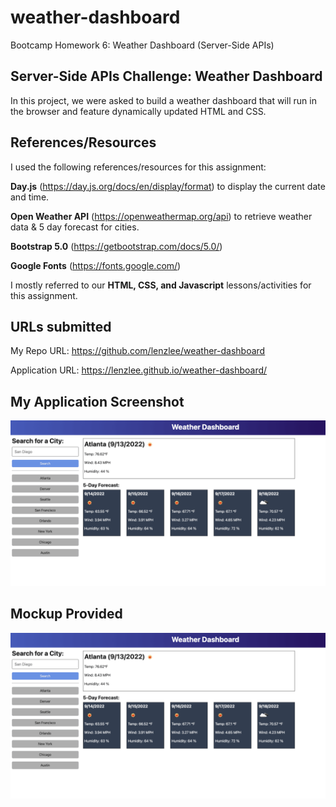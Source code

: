 # weather-dashboard
Bootcamp Homework 6: Weather Dashboard (Server-Side APIs)

## Server-Side APIs Challenge: Weather Dashboard

In this project, we were asked to build a weather dashboard that will run in the browser and feature dynamically updated HTML and CSS.


## References/Resources

I used the following references/resources for this assignment:

**Day.js** (https://day.js.org/docs/en/display/format) to display the current date and time.

**Open Weather API** (https://openweathermap.org/api) to retrieve weather data & 5 day forecast for cities.

**Bootstrap 5.0** (https://getbootstrap.com/docs/5.0/) 

**Google Fonts** (https://fonts.google.com/)

I mostly referred to our **HTML, CSS, and Javascript** lessons/activities for this assignment. 

## URLs submitted

My Repo URL: https://github.com/lenzlee/weather-dashboard

Application URL: https://lenzlee.github.io/weather-dashboard/


## My Application Screenshot

![alt text](06-server-side-apis-homework-demo.png)

## Mockup Provided

![alt text](06-server-side-apis-homework-demo.png)